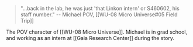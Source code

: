 > "...back in the lab, he was just 'that Linkon intern' or S460602, his staff number."
> -- Michael POV, [[WU-08 Micro Universe#05 Field Trip]]

The POV character of [[WU-08 Micro Universe]]. Michael is in grad school, and working as an intern at [[Gaia Research Center]] during the story.